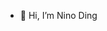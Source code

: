 - 👋 Hi, I’m Nino Ding

<!---
OoShowboatoO/OoShowboatoO is a ✨ special ✨ repository because its `README.md` (this file) appears on your GitHub profile.
You can click the Preview link to take a look at your changes.
--->
